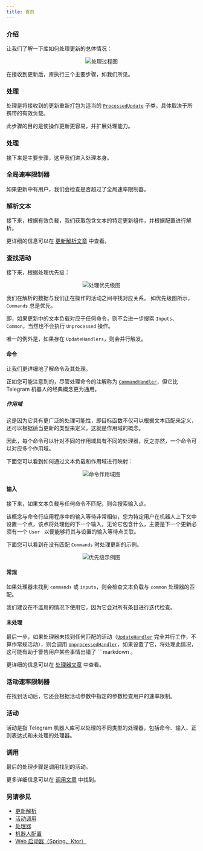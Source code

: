 ```yaml
---
title: 首页
---
```


### 介绍
让我们了解一下库如何处理更新的总体情况：

<p align="center">
  <img src="https://github.com/vendelieu/telegram-bot/assets/3987067/442cc5f1-0256-425a-9f25-185fdd49fe0a" alt="处理过程图" />
</p>

在接收到更新后，库执行三个主要步骤，如我们所见。

### 处理

处理是将接收到的更新重新打包为适当的 [`ProcessedUpdate`](https://vendelieu.github.io/telegram-bot/telegram-bot/eu.vendeli.tgbot.types.internal/-processed-update/index.html) 子类，具体取决于所携带的有效负载。

此步骤的目的是使操作更新更容易，并扩展处理能力。

### 处理

接下来是主要步骤，这里我们进入处理本身。

### 全局速率限制器

如果更新中有用户，我们会检查是否超过了全局速率限制器。

### 解析文本

接下来，根据有效负载，我们获取包含文本的特定更新组件，并根据配置进行解析。

更详细的信息可以在 [更新解析文章](Update-parsing.md) 中查看。

### 查找活动

接下来，根据处理优先级：

<p align="center">
  <img src="https://github.com/vendelieu/telegram-bot/assets/3987067/6178c410-9b9e-4045-9f03-4791b3f49894" alt="处理优先级图" />
</p>

我们在解析的数据与我们正在操作的活动之间寻找对应关系。
如优先级图所示，`Commands` 总是优先。

即，如果更新中的文本负载对应于任何命令，则不会进一步搜索 `Inputs`、`Common`，当然也不会执行 `Unprocessed` 操作。

唯一的例外是，如果存在 `UpdateHandlers`，则会并行触发。

#### 命令

让我们更详细地了解命令及其处理。

正如您可能注意到的，尽管处理命令的注解称为 [`CommandHandler`](https://vendelieu.github.io/telegram-bot/telegram-bot/eu.vendeli.tgbot.annotations/-command-handler/index.html)，但它比 Telegram 机器人的经典概念更为通用。

##### 作用域

这是因为它具有更广泛的处理可能性，即目标函数不仅可以根据文本匹配来定义，还可以根据适当更新的类型来定义，这就是作用域的概念。

因此，每个命令可以针对不同的作用域具有不同的处理器，反之亦然，一个命令可以对应多个作用域。

下面您可以看到如何通过文本负载和作用域进行映射：

<p align="center">
  <img src="https://github.com/vendelieu/telegram-bot/assets/3987067/c870027e-750e-4bb8-a2ed-45ad93a55875" alt="命令作用域图" />
</p>

#### 输入

接下来，如果文本负载与任何命令不匹配，则会搜索输入点。

该概念与命令行应用程序中的输入等待非常相似，您为特定用户在机器人上下文中设置一个点，该点将处理他的下一个输入，无论它包含什么，主要是下一个更新必须有一个 `User ` 以便能够将其与设置的输入等待点关联。

下面您可以看到在没有匹配 `Commands` 时处理更新的示例。

<p align="center">
  <img src="https://github.com/vendelieu/telegram-bot/assets/3987067/925d3e05-0985-43d5-8d6f-b3f2786ff212" alt="优先级示例图" />
</p>

#### 常规

如果处理器未找到 `commands` 或 `inputs`，则会检查文本负载与 `common` 处理器的匹配。

我们建议在不滥用的情况下使用它，因为它会对所有条目进行迭代检查。

#### 未处理

最后一步，如果处理器未找到任何匹配的活动（[`UpdateHandler`](https://vendelieu.github.io/telegram-bot/telegram-bot/eu.vendeli.tgbot.annotations/-update-handler/index.html) 完全并行工作，不算作常规活动），则会调用 [`UnprocessedHandler`](https://vendelieu.github.io/telegram-bot/telegram-bot/eu.vendeli.tgbot.annotations/-unprocessed-handler/index.html)，如果设置了它，将处理此情况，这可能有助于警告用户某些事情出错了 ```markdown
。

更详细的信息可以在 [处理器文章](Handlers.md) 中查看。

### 活动速率限制器

在找到活动后，它还会根据活动参数中指定的参数检查用户的速率限制。

### 活动

活动是指 Telegram 机器人库可以处理的不同类型的处理器，包括命令、输入、正则表达式和未处理的处理器。

### 调用

最后的处理步骤是调用找到的活动。

更多详细信息可以在 [调用文章](Activity-invocation.md) 中找到。

### 另请参见

* [更新解析](Update-parsing.md)
* [活动调用](Activity-invocation.md)
* [处理器](Handlers.md)
* [机器人配置](Bot-configuration.md)
* [Web 启动器（Spring、Ktor）](Web-starters-(Spring-and-Ktor).md)
